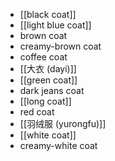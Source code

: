 - [[black coat]]
- [[light blue coat]]
- brown coat
- creamy-brown coat
- coffee coat
- [[大衣 (dayi)]]
- [[green coat]]
- dark jeans coat
- [[long coat]]
- red coat
- [[羽绒服 (yurongfu)]]
- [[white coat]]
- creamy-white coat
